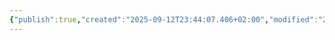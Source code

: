 ```yaml
---
{"publish":true,"created":"2025-09-12T23:44:07.406+02:00","modified":"2025-09-14T00:33:14.748+02:00","cssclasses":""}
---
```


